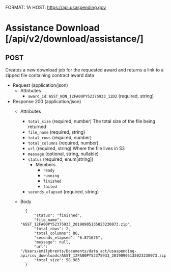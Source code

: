 FORMAT: 1A
HOST: https://api.usaspending.gov

# Assistance Download [/api/v2/download/assistance/]

## POST

Creates a new download job for the requested award and returns a link to a zipped file containing contract award data

+ Request (application/json)
    + Attributes
        + `award_id`: `ASST_NON_12FA00PY52375933_12D2` (required, string)
+ Response 200 (application/json)
    + Attributes 
        + `total_size` (required, number)
            The total size of the file being returned
        + `file_name` (required, string)
        + `total_rows` (required, number)
        + `total_columns` (required, number)
        + `url` (required, string)
            Where the file lives in S3
        + `message` (optional, string, nullable)
        + `status` (required, enum[string])
            + Members
                + `ready`
                + `running`
                + `finished`
                + `failed`
        + `seconds_elapsed` (required, string)
    + Body
    
            {
                "status": "finished",
                "file_name": "ASST_12FA00PY52375933_20190905135023230073.zip",
                "total_rows": 2,
                "total_columns": 86,
                "seconds_elapsed": "6.871675",
                "message": null,
                "url": "/Users/emilybrents/Documents/data_act/usaspending-api/csv_downloads/ASST_12FA00PY52375933_20190905135023230073.zip",
                "total_size": 58.983
            }
